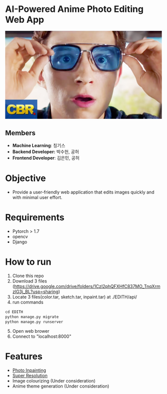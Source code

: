 # AI-Powered Anime Photo Editing Web App

![Untitled](media/edith.png)

## Members

- **Machine Learning**: 칭기스
- **Backend Developer:** 박수헌, 공허
- **Frontend Developer**: 김은민, 공허


# Objective

- Provide a user-friendly web application that edits images quickly and with minimal user effort.
# Requirements
- Pytorch > 1.7
- opencv
- Django
# How to run
1. Clone this repo
2. Download 3 files (https://drive.google.com/drive/folders/1CzI2phQFXHfC837MO_TnqXrmzlG3j_BL?usp=sharing)
3. Locate 3 files(color.tar, sketch.tar, inpaint.tar) at ./EDITH/api/
4. run commands
```
cd EDITH
python manage.py migrate
python manage.py runserver
```
5. Open web brower
6. Connect to "localhost:8000"


# Features

- [Photo Inpainting](https://arxiv.org/pdf/1604.07379.pdf)
- [Super Resolution](https://arxiv.org/pdf/1609.04802.pdf)
- Image colourizing (Under consideration)
- Anime theme generation (Under consideration)
